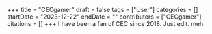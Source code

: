 +++
title = "CECgamer"
draft = false
tags = ["User"]
categories = []
startDate = "2023-12-22"
endDate = ""
contributors = ["CECgamer"]
citations = []
+++
I have been a fan of CEC since 2018. Just edit. meh.

